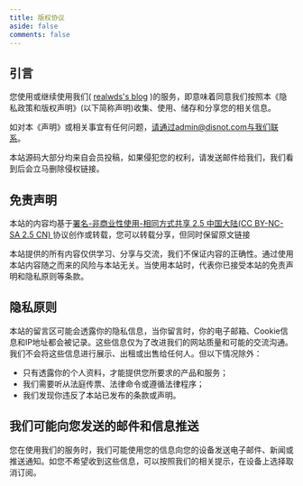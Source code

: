 ```yaml
---
title: 版权协议
aside: false
comments: false
---
```


引言
--

您使用或继续使用我们( [realwds's blog](https://blog.realwds.com) )的服务，即意味着同意我们按照本《隐私政策和版权声明》(以下简称声明)收集、使用、储存和分享您的相关信息。

如对本《声明》或相关事宜有任何问题，请通过admin@disnot.com与我们联系。

本站源码大部分均来自会员投稿，如果侵犯您的权利，请发送邮件给我们，我们看到后会立马删除侵权链接。

免责声明
----

本站的内容均基于[署名-非商业性使用-相同方式共享 2.5 中国大陆(CC BY-NC-SA 2.5 CN) ](http://creativecommons.org/licenses/by-nc-sa/2.5/cn/)协议创作或转载，您可以转载分享，但同时保留原文链接

本站提供的所有内容仅供学习、分享与交流，我们不保证内容的正确性。通过使用本站内容随之而来的风险与本站无关。当使用本站时，代表你已接受本站的免责声明和隐私原则等条款。

隐私原则
----

本站的留言区可能会透露你的隐私信息，当你留言时，你的电子邮箱、Cookie信息和IP地址都会被记录。这些信息仅为了改进我们的网站质量和可能的交流沟通。我们不会将这些信息进行展示、出租或出售给任何人。但以下情况除外：

-   只有透露你的个人资料，才能提供您所要求的产品和服务；
-   我们需要听从法庭传票、法律命令或遵循法律程序；
-   我们发现你违反了本站已发布的条款或声明。

我们可能向您发送的邮件和信息推送
----------------

您在使用我们的服务时，我们可能使用您的信息向您的设备发送电子邮件、新闻或推送通知。如您不希望收到这些信息，可以按照我们的相关提示，在设备上选择取消订阅。